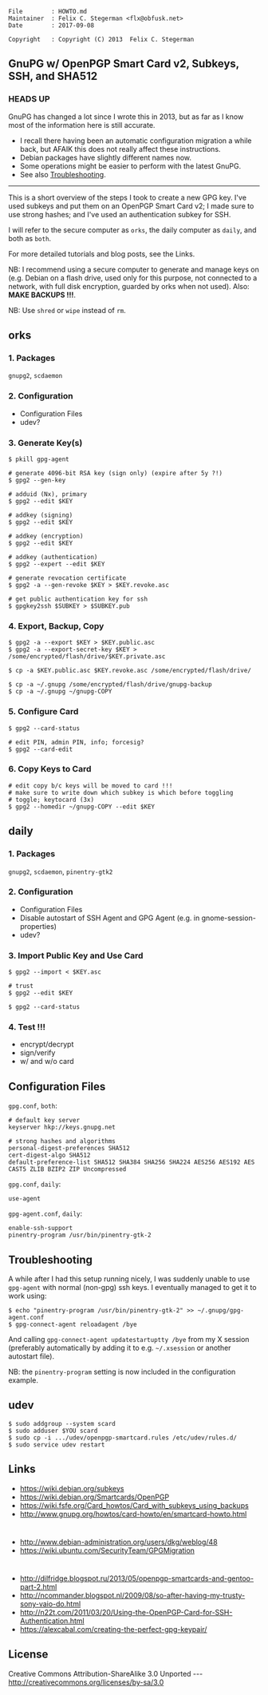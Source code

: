 <!-- {{{1 -->

    File        : HOWTO.md
    Maintainer  : Felix C. Stegerman <flx@obfusk.net>
    Date        : 2017-09-08

    Copyright   : Copyright (C) 2013  Felix C. Stegerman

<!-- }}}1 -->

## GnuPG w/ OpenPGP Smart Card v2, Subkeys, SSH, and SHA512

<!-- {{{1 -->

### HEADS UP

  GnuPG has changed a lot since I wrote this in 2013, but as far as I
  know most of the information here is still accurate.

  * I recall there having been an automatic configuration migration a
    while back, but AFAIK this does not really affect these
    instructions.
  * Debian packages have slightly different names now.
  * Some operations might be easier to perform with the latest GnuPG.
  * See also [Troubleshooting](#troubleshooting).

  ---

  This is a short overview of the steps I took to create a new GPG
  key.  I've used subkeys and put them on an OpenPGP Smart Card v2; I
  made sure to use strong hashes; and I've used an authentication
  subkey for SSH.

  I will refer to the secure computer as `orks`, the daily computer as
  `daily`, and both as `both`.

  For more detailed tutorials and blog posts, see the Links.

  NB: I recommend using a secure computer to generate and manage keys
  on (e.g. Debian on a flash drive, used only for this purpose, not
  connected to a network, with full disk encryption, guarded by orks
  when not used).  Also: **MAKE BACKUPS !!!**.

  NB: Use `shred` or `wipe` instead of `rm`.

<!-- }}}1 -->

## orks

<!-- {{{1 -->

### 1. Packages

  `gnupg2`, `scdaemon`

### 2. Configuration

  * Configuration Files
  * udev?

### 3. Generate Key(s)

```
$ pkill gpg-agent

# generate 4096-bit RSA key (sign only) (expire after 5y ?!)
$ gpg2 --gen-key

# adduid (Nx), primary
$ gpg2 --edit $KEY

# addkey (signing)
$ gpg2 --edit $KEY

# addkey (encryption)
$ gpg2 --edit $KEY

# addkey (authentication)
$ gpg2 --expert --edit $KEY

# generate revocation certificate
$ gpg2 -a --gen-revoke $KEY > $KEY.revoke.asc

# get public authentication key for ssh
$ gpgkey2ssh $SUBKEY > $SUBKEY.pub
```

### 4. Export, Backup, Copy

```
$ gpg2 -a --export $KEY > $KEY.public.asc
$ gpg2 -a --export-secret-key $KEY > /some/encrypted/flash/drive/$KEY.private.asc

$ cp -a $KEY.public.asc $KEY.revoke.asc /some/encrypted/flash/drive/

$ cp -a ~/.gnupg /some/encrypted/flash/drive/gnupg-backup
$ cp -a ~/.gnupg ~/gnupg-COPY
```

### 5. Configure Card

```
$ gpg2 --card-status

# edit PIN, admin PIN, info; forcesig?
$ gpg2 --card-edit
```

### 6. Copy Keys to Card

```
# edit copy b/c keys will be moved to card !!!
# make sure to write down which subkey is which before toggling
# toggle; keytocard (3x)
$ gpg2 --homedir ~/gnupg-COPY --edit $KEY
```

<!-- }}}1 -->

## daily

<!-- {{{1 -->

### 1. Packages

  `gnupg2`, `scdaemon`, `pinentry-gtk2`

### 2. Configuration

  * Configuration Files
  * Disable autostart of SSH Agent and GPG Agent (e.g. in
    gnome-session-properties)
  * udev?

### 3. Import Public Key and Use Card

```
$ gpg2 --import < $KEY.asc

# trust
$ gpg2 --edit $KEY

$ gpg2 --card-status
```

### 4. Test !!!

  * encrypt/decrypt
  * sign/verify
  * w/ and w/o card

<!-- }}}1 -->

## Configuration Files

<!-- {{{1 -->

`gpg.conf`, `both`:

```
# default key server
keyserver hkp://keys.gnupg.net

# strong hashes and algorithms
personal-digest-preferences SHA512
cert-digest-algo SHA512
default-preference-list SHA512 SHA384 SHA256 SHA224 AES256 AES192 AES CAST5 ZLIB BZIP2 ZIP Uncompressed
```

`gpg.conf`, `daily`:

```
use-agent
```

`gpg-agent.conf`, `daily`:

```
enable-ssh-support
pinentry-program /usr/bin/pinentry-gtk-2
```

<!-- }}}1 -->

## Troubleshooting

<!-- {{{1 -->

  A while after I had this setup running nicely, I was suddenly unable
  to use `gpg-agent` with normal (non-gpg) ssh keys.  I eventually
  managed to get it to work using:

```
$ echo "pinentry-program /usr/bin/pinentry-gtk-2" >> ~/.gnupg/gpg-agent.conf
$ gpg-connect-agent reloadagent /bye
```

  And calling `gpg-connect-agent updatestartuptty /bye` from my X
  session (preferably automatically by adding it to e.g. `~/.xsession`
  or another autostart file).

  NB: the `pinentry-program` setting is now included in the
  configuration example.

<!-- }}}1 -->

## udev

<!-- {{{1 -->

```
$ sudo addgroup --system scard
$ sudo adduser $YOU scard
$ sudo cp -i .../udev/openpgp-smartcard.rules /etc/udev/rules.d/
$ sudo service udev restart
```

<!-- }}}1 -->

## Links

<!-- {{{1 -->

  * https://wiki.debian.org/subkeys
  * https://wiki.debian.org/Smartcards/OpenPGP
  * https://wiki.fsfe.org/Card_howtos/Card_with_subkeys_using_backups
  * http://www.gnupg.org/howtos/card-howto/en/smartcard-howto.html

#

  * http://www.debian-administration.org/users/dkg/weblog/48
  * https://wiki.ubuntu.com/SecurityTeam/GPGMigration

#

  * http://dilfridge.blogspot.ru/2013/05/openpgp-smartcards-and-gentoo-part-2.html
  * http://ncommander.blogspot.nl/2009/08/so-after-having-my-trusty-sony-vaio-do.html
  * http://n22t.com/2011/03/20/Using-the-OpenPGP-Card-for-SSH-Authentication.html
  * https://alexcabal.com/creating-the-perfect-gpg-keypair/

<!-- }}}1 -->

## License

  Creative Commons Attribution-ShareAlike 3.0 Unported
  --- http://creativecommons.org/licenses/by-sa/3.0

<!-- vim: set tw=70 sw=2 sts=2 et fdm=marker : -->
